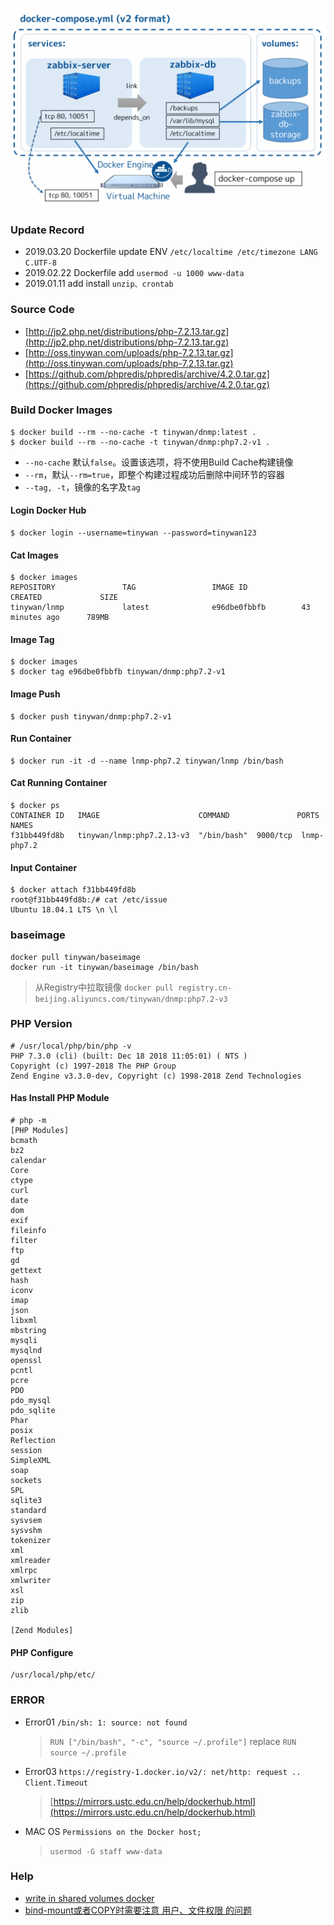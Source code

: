 ![Zabbix-Share-docker-compose.yml.png](images/Zabbix-Share-docker-compose.yml.png)  

### Update Record

* 2019.03.20 Dockerfile update ENV  `/etc/localtime /etc/timezone LANG C.UTF-8`  
* 2019.02.22 Dockerfile add  `usermod -u 1000 www-data`  
* 2019.01.11 add install `unzip、crontab`  

### Source Code

* [http://jp2.php.net/distributions/php-7.2.13.tar.gz](http://jp2.php.net/distributions/php-7.2.13.tar.gz)
* [http://oss.tinywan.com/uploads/php-7.2.13.tar.gz](http://oss.tinywan.com/uploads/php-7.2.13.tar.gz)
* [https://github.com/phpredis/phpredis/archive/4.2.0.tar.gz](https://github.com/phpredis/phpredis/archive/4.2.0.tar.gz)

### Build Docker Images

```
$ docker build --rm --no-cache -t tinywan/dnmp:latest .
$ docker build --rm --no-cache -t tinywan/dnmp:php7.2-v1 .
```

* `--no-cache` 默认`false`。设置该选项，将不使用Build Cache构建镜像
* `--rm`，默认`--rm=true`，即整个构建过程成功后删除中间环节的容器
* `--tag, -t`，镜像的名字及`tag`

#### Login Docker Hub
```
$ docker login --username=tinywan --password=tinywan123
```

#### Cat Images

```
$ docker images
REPOSITORY               TAG                 IMAGE ID            CREATED             SIZE
tinywan/lnmp             latest              e96dbe0fbbfb        43 minutes ago      789MB
```

#### Image Tag 
```
$ docker images
$ docker tag e96dbe0fbbfb tinywan/dnmp:php7.2-v1
```

#### Image Push 
```
$ docker push tinywan/dnmp:php7.2-v1
```

#### Run Container

```
$ docker run -it -d --name lnmp-php7.2 tinywan/lnmp /bin/bash
```

#### Cat Running Container

```
$ docker ps
CONTAINER ID   IMAGE                      COMMAND               PORTS    NAMES
f31bb449fd8b   tinywan/lnmp:php7.2.13-v3  "/bin/bash"  9000/tcp  lnmp-php7.2
```

#### Input Container

```
$ docker attach f31bb449fd8b
root@f31bb449fd8b:/# cat /etc/issue
Ubuntu 18.04.1 LTS \n \l
```

### baseimage 

```
docker pull tinywan/baseimage
docker run -it tinywan/baseimage /bin/bash
```
> 从Registry中拉取镜像 `docker pull registry.cn-beijing.aliyuncs.com/tinywan/dnmp:php7.2-v3`

### PHP Version

```
# /usr/local/php/bin/php -v
PHP 7.3.0 (cli) (built: Dec 18 2018 11:05:01) ( NTS )
Copyright (c) 1997-2018 The PHP Group
Zend Engine v3.3.0-dev, Copyright (c) 1998-2018 Zend Technologies
```

#### Has Install  PHP Module
```
# php -m
[PHP Modules]
bcmath
bz2
calendar
Core
ctype
curl
date
dom
exif
fileinfo
filter
ftp
gd
gettext
hash
iconv
imap
json
libxml
mbstring
mysqli
mysqlnd
openssl
pcntl
pcre
PDO
pdo_mysql
pdo_sqlite
Phar
posix
Reflection
session
SimpleXML
soap
sockets
SPL
sqlite3
standard
sysvsem
sysvshm
tokenizer
xml
xmlreader
xmlrpc
xmlwriter
xsl
zip
zlib

[Zend Modules]

```
#### PHP Configure
```
/usr/local/php/etc/
```

### ERROR

*   Error01 `/bin/sh: 1: source: not found`
    > `RUN ["/bin/bash", "-c", "source ~/.profile"]` replace `RUN source ~/.profile `
*   Error03 `https://registry-1.docker.io/v2/: net/http: request .. Client.Timeout`  
    >  [https://mirrors.ustc.edu.cn/help/dockerhub.html](https://mirrors.ustc.edu.cn/help/dockerhub.html)
*   MAC OS `Permissions on the Docker host;` 
    > `usermod -G staff www-data`
### Help

*   [write in shared volumes docker](https://stackoverflow.com/questions/29245216/write-in-shared-volumes-docker)
*   [bind-mount或者COPY时需要注意 用户、文件权限 的问题](https://segmentfault.com/a/1190000015233229)
